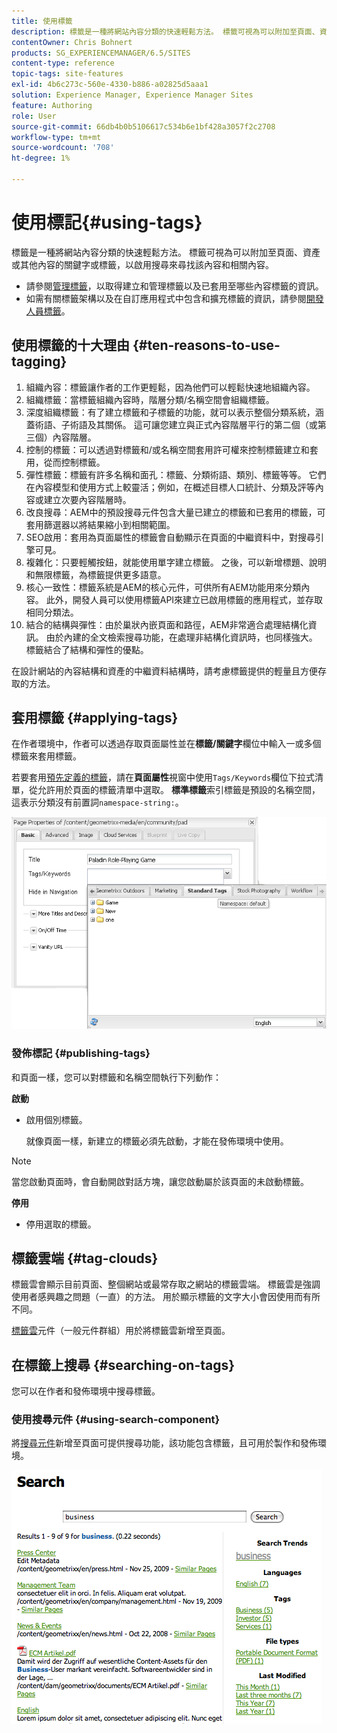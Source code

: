 ```yaml
---
title: 使用標籤
description: 標籤是一種將網站內容分類的快速輕鬆方法。 標籤可視為可以附加至頁面、資產或其他內容的關鍵字或標籤，以啟用搜尋來尋找該內容和相關內容。
contentOwner: Chris Bohnert
products: SG_EXPERIENCEMANAGER/6.5/SITES
content-type: reference
topic-tags: site-features
exl-id: 4b6c273c-560e-4330-b886-a02825d5aaa1
solution: Experience Manager, Experience Manager Sites
feature: Authoring
role: User
source-git-commit: 66db4b0b5106617c534b6e1bf428a3057f2c2708
workflow-type: tm+mt
source-wordcount: '708'
ht-degree: 1%

---
```


# 使用標記{#using-tags}

標籤是一種將網站內容分類的快速輕鬆方法。 標籤可視為可以附加至頁面、資產或其他內容的關鍵字或標籤，以啟用搜尋來尋找該內容和相關內容。

* 請參閱[管理標籤](/help/sites-administering/tags.md)，以取得建立和管理標籤以及已套用至哪些內容標籤的資訊。
* 如需有關標籤架構以及在自訂應用程式中包含和擴充標籤的資訊，請參閱[開發人員標籤](/help/sites-developing/tags.md)。

## 使用標籤的十大理由 {#ten-reasons-to-use-tagging}

1. 組織內容：標籤讓作者的工作更輕鬆，因為他們可以輕鬆快速地組織內容。
1. 組織標籤：當標籤組織內容時，階層分類/名稱空間會組織標籤。
1. 深度組織標籤：有了建立標籤和子標籤的功能，就可以表示整個分類系統，涵蓋術語、子術語及其關係。 這可讓您建立與正式內容階層平行的第二個（或第三個）內容階層。
1. 控制的標籤：可以透過對標籤和/或名稱空間套用許可權來控制標籤建立和套用，從而控制標籤。
1. 彈性標籤：標籤有許多名稱和面孔：標籤、分類術語、類別、標籤等等。 它們在內容模型和使用方式上較靈活；例如，在概述目標人口統計、分類及評等內容或建立次要內容階層時。
1. 改良搜尋：AEM中的預設搜尋元件包含大量已建立的標籤和已套用的標籤，可套用篩選器以將結果縮小到相關範圍。
1. SEO啟用：套用為頁面屬性的標籤會自動顯示在頁面的中繼資料中，對搜尋引擎可見。
1. 複雜化：只要輕觸按鈕，就能使用單字建立標籤。 之後，可以新增標題、說明和無限標籤，為標籤提供更多語意。
1. 核心一致性：標籤系統是AEM的核心元件，可供所有AEM功能用來分類內容。 此外，開發人員可以使用標籤API來建立已啟用標籤的應用程式，並存取相同分類法。
1. 結合的結構與彈性：由於巢狀內嵌頁面和路徑，AEM非常適合處理結構化資訊。 由於內建的全文檢索搜尋功能，在處理非結構化資訊時，也同樣強大。 標籤結合了結構和彈性的優點。

在設計網站的內容結構和資產的中繼資料結構時，請考慮標籤提供的輕量且方便存取的方法。

## 套用標籤 {#applying-tags}

在作者環境中，作者可以透過存取頁面屬性並在&#x200B;**標籤/關鍵字**&#x200B;欄位中輸入一或多個標籤來套用標籤。

若要套用[預先定義的標籤](/help/sites-administering/tags.md)，請在&#x200B;**頁面屬性**&#x200B;視窗中使用`Tags/Keywords`欄位下拉式清單，從允許用於頁面的標籤清單中選取。 **標準標籤**&#x200B;索引標籤是預設的名稱空間，這表示分類沒有前置詞`namespace-string:`。

![chlimage_1-2](assets/chlimage_1-2a.png)

### 發佈標記 {#publishing-tags}

和頁面一樣，您可以對標籤和名稱空間執行下列動作：

**啟動**

* 啟用個別標籤。

  就像頁面一樣，新建立的標籤必須先啟動，才能在發佈環境中使用。

>[!NOTE]
>
>當您啟動頁面時，會自動開啟對話方塊，讓您啟動屬於該頁面的未啟動標籤。

**停用**

* 停用選取的標籤。

## 標籤雲端 {#tag-clouds}

標籤雲會顯示目前頁面、整個網站或最常存取之網站的標籤雲端。 標籤雲是強調使用者感興趣之問題（一直）的方法。 用於顯示標籤的文字大小會因使用而有所不同。

[標籤雲](/help/sites-classic-ui-authoring/classic-page-author-edit-mode.md#tag-cloud)元件（一般元件群組）用於將標籤雲新增至頁面。

## 在標籤上搜尋 {#searching-on-tags}

您可以在作者和發佈環境中搜尋標籤。

### 使用搜尋元件 {#using-search-component}

將[搜尋元件](/help/sites-classic-ui-authoring/classic-page-author-edit-mode.md#search)新增至頁面可提供搜尋功能，該功能包含標籤，且可用於製作和發佈環境。

![chlimage_1-3](assets/chlimage_1-3a.png)
